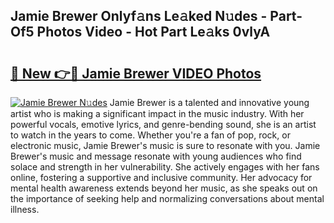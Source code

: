 ## Jamie Brewer Onlyf𝚊ns Le𝚊ked N𝚞des - Part-Of5 Photos Video - Hot Part Le𝚊ks 0vlyA

# <h2><a href="http://ac20890.deff.icu/?id=Jamie+Brewer">🔗 New 👉🔴 Jamie Brewer VIDEO Photos</a></h2>

[![Jamie Brewer N𝚞des](https://i.imgur.com/rIISA9y.gif)](http://ac20890.deff.icu/?id=Jamie+Brewer)
Jamie Brewer is a talented and innovative young artist who is making a significant impact in the music industry. With her powerful vocals, emotive lyrics, and genre-bending sound, she is an artist to watch in the years to come. Whether you're a fan of pop, rock, or electronic music, Jamie Brewer's music is sure to resonate with you. Jamie Brewer's music and message resonate with young audiences who find solace and strength in her vulnerability. She actively engages with her fans online, fostering a supportive and inclusive community. Her advocacy for mental health awareness extends beyond her music, as she speaks out on the importance of seeking help and normalizing conversations about mental illness.
